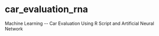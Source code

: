 # car_evaluation_rna
Machine Learning -- Car Evaluation Using R Script and Artificial Neural Network
